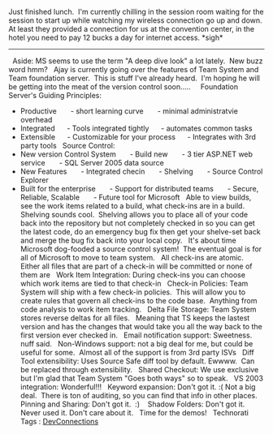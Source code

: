 Just finished lunch.  I'm currently chilling in the session room waiting
for the session to start up while watching my wireless connection go up
and down.  At least they provided a connection for us at the convention
center, in the hotel you need to pay 12 bucks a day for internet access.
\*sigh\*
 

* * * * *

 
Aside: MS seems to use the term "A deep dive look" a lot lately.  New
buzz word hmm?
 
Ajay is currently going over the features of Team System and Team
foundation server.  This is stuff I've already heard.  I'm hoping he
will be getting into the meat of the version control soon.....
 
 
Foundation Server's Guiding Principles:
- Productive
      - short learning curve
      - minimal administratvie overhead
- Integrated
     - Tools integrated tightly
     - automates common tasks
- Extensible
     - Customizable for your process
     - Integrates with 3rd party tools
 
Source Control:
- New version Control System
      - Build new
      - 3 tier ASP.NET web service
      - SQL Server 2005 data source
- New Features
      - Integrated checin
      - Shelving
      - Source Control Explorer
- Built for the enterprise
      - Support for distributed teams
      - Secure, Reliable, Scalable
      - Future tool for Microsoft
 
Able to view builds, see the work items related to a build, what
check-ins are in a build.
 
Shelving sounds cool.  Shelving allows you to place all of your code
back into the repository but not completely checked in so you can get
the latest code, do an emergency bug fix then get your shelve-set back
and merge the bug fix back into your local copy.
 
It's about time Microsoft dog-fooded a source control system!  The
eventual goal is for all of Microsoft to move to team system.
 
All check-ins are atomic.  Either all files that are part of a check-in
will be committed or none of them are
 
Work Item Integration: During check-ins you can choose which work items
are tied to that check-in
 
Check-in Policies: Team System will ship with a few check-in policies. 
This will allow you to create rules that govern all check-ins to the
code base.  Anything from code analysis to work item tracking.
 
Delta File Storage: Team System stores reverse deltas for all files.  
Meaning that TS keeps the lastest version and has the changes that would
take you all the way back to the first version ever checked in.
 
Email notification support: Sweetness. nuff said.
 
Non-Windows support: not a big deal for me, but could be useful for
some.  Almost all of the support is from 3rd party ISVs
 
Diff Tool extensibility: Uses Source Safe diff tool by default. Ewwww. 
Can be replaced through extensibility.
 
Shared Checkout: We use exclusive but I'm glad that Team System "Goes
both ways" so to speak.
 
VS 2003 integration: Wonderful!!!
 
Keyword expansion: Don't got it. :( Not a big deal.  There is ton of
auditing, so you can find that info in other places.
 
Pinning and Sharing: Don't got it.  :) 
 
Shadow Folders: Don't got it.  Never used it. Don't care about it.
 
Time for the demos!
 
Technorati Tags :
[DevConnections](http://technorati.com/tag/DevConnections)
 
 
 
 
 
 
 
 
 
